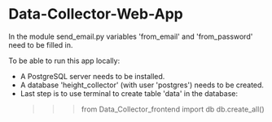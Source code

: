 # Data-Collector-Web-App
In the module send_email.py variables 'from_email' and 'from_password' need to be filled in.

To be able to run this app locally: 
 - A PostgreSQL server needs to be installed.
 - A database 'height_collector' (with user 'postgres') needs to be created.
 - Last step is to use terminal to create table 'data' in the database:
   >>> from Data_Collector_frontend import db
   >>> db.create_all()

